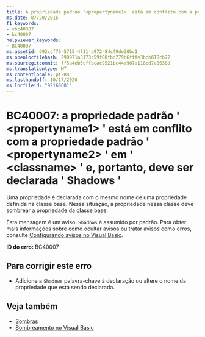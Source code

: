 ```yaml
---
title: A propriedade padrão '<propertyname1>' está em conflito com a propriedade padrão '<propertyname2>' em '<classname>' e por isso deve ser declarada como 'Shadows'
ms.date: 07/20/2015
f1_keywords:
- vbc40007
- bc40007
helpviewer_keywords:
- BC40007
ms.assetid: 692ccf76-5715-4f11-a972-84cf9de30bc1
ms.openlocfilehash: 290971a3173c59f08fbd279b6fffe3bcb618cb72
ms.sourcegitcommit: ff5a4eb5cffbcac9521bc44a907a118cd7e8638d
ms.translationtype: MT
ms.contentlocale: pt-BR
ms.lasthandoff: 10/17/2020
ms.locfileid: "92160601"
---
```

# <a name="bc40007-default-property-propertyname1-conflicts-with-default-property-propertyname2-in-classname-and-so-should-be-declared-shadows"></a>BC40007: a propriedade padrão ' \<propertyname1> ' está em conflito com a propriedade padrão ' \<propertyname2> ' em ' \<classname> ' e, portanto, deve ser declarada ' Shadows '

Uma propriedade é declarada com o mesmo nome de uma propriedade definida na classe base. Nessa situação, a propriedade nessa classe deve sombrear a propriedade da classe base.

 Esta mensagem é um aviso. `Shadows` é assumido por padrão. Para obter mais informações sobre como ocultar avisos ou tratar avisos como erros, consulte [Configurando avisos no Visual Basic](/visualstudio/ide/configuring-warnings-in-visual-basic).

 **ID do erro:** BC40007

## <a name="to-correct-this-error"></a>Para corrigir este erro

- Adicione a `Shadows` palavra-chave à declaração ou altere o nome da propriedade que está sendo declarada.

## <a name="see-also"></a>Veja também

- [Sombras](../modifiers/shadows.md)
- [Sombreamento no Visual Basic](../../programming-guide/language-features/declared-elements/shadowing.md)
